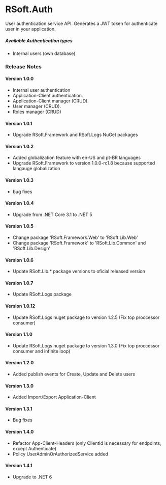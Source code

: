 # RSoft.Auth
User authentication service API. Generates a JWT token for authenticate user in your application.

##### Available Authentication types
- Internal users (own database)

### Release Notes

#### Version 1.0.0
- Internal user authentication
- Application-Client authentication.
- Application-Client manager (CRUD).
- User manager (CRUD).
- Roles manager (CRUD)

#### Version 1.0.1
- Upgrade RSoft.Framework and RSoft.Logs NuGet packages

#### Version 1.0.2
- Added globalization feature with en-US and pt-BR languages
- Upgrade RSoft.Framework to version 1.0.0-rc1.8 because supported langauge globalization

#### Version 1.0.3
- bug fixes

#### Version 1.0.4
- Upgrade from .NET Core 3.1 to .NET 5

#### Version 1.0.5
- Change package 'RSoft.Framework.Web' to 'RSoft.Lib.Web'
- Change package 'RSoft.Framework' to 'RSoft.Lib.Common' and 'RSoft.Lib.Design'

#### Version 1.0.6
- Update RSoft.Lib.* package versions to oficial released version

#### Version 1.0.7
- Update RSoft.Logs package

#### Version 1.0.12
- Update RSoft.Logs nuget package to version 1.2.5 (Fix top proccessor consumer)

#### Version 1.1.0
- Update RSoft.Logs nuget package to version 1.3.0 (Fix top proccessor consumer and infinite loop)

#### Version 1.2.0
- Added publish events for Create, Update and Delete users

#### Version 1.3.0
- Added Import/Export Application-Client

#### Version 1.3.1
- Bug fixes

#### Version 1.4.0
- Refactor App-Client-Headers (only ClientId is necessary for endpoints, except Authenticate)
- Policy UserAdminOrAuthorizedService added

#### Version 1.4.1
- Upgrade to .NET 6